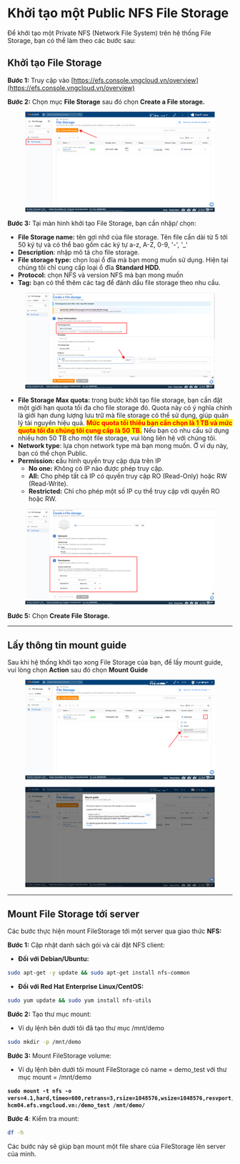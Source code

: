 # Khởi tạo một Public NFS File Storage

Để khởi tạo một Private NFS (Network File System) trên hệ thống File Storage, bạn có thể làm theo các bước sau:

## Khởi tạo File Storage

**Bước 1:** Truy cập vào [https://efs.console.vngcloud.vn/overview](https://efs.console.vngcloud.vn/overview)

**Bước 2:** Chọn mục **File Storage** sau đó chọn **Create a File storage.**

<figure><img src="../../../.gitbook/assets/image (818).png" alt=""><figcaption></figcaption></figure>

**Bước 3:** Tại màn hình khởi tạo File Storage, bạn cần nhập/ chọn:&#x20;

* **File Storage name:** tên gợi nhớ của file storage. Tên file cần dài từ 5 tới 50 ký tự và có thể bao gồm các ký tự a-z, A-Z, 0-9, '-', '\_'
* **Description**: nhập mô tả cho file storage.
* **File storage type:** chọn loại ổ đĩa mà bạn mong muốn sử dụng. Hiện tại chúng tôi chỉ cung cấp loại ổ đĩa **Standard HDD.**
* **Protocol:** chọn NFS và version NFS mà bạn mong muốn
* **Tag:** bạn có thể thêm các tag để đánh dầu file storage theo nhu cầu.

<figure><img src="../../../.gitbook/assets/image (908).png" alt=""><figcaption></figcaption></figure>

* **File Storage Max quota:** trong bước khởi tạo file storage, bạn cần đặt một giới hạn quota tối đa cho file storage đó. Quota này có ý nghĩa chính là giới hạn dung lượng lưu trữ mà file storage có thể sử dụng, giúp quản lý tài nguyên hiệu quả. <mark style="color:red;">**Mức quota tối thiểu bạn cần chọn là 1 TB và mức quota tối đa chúng tôi cung cấp là 50 TB.**</mark> Nếu bạn có nhu cấu sử dụng nhiều hơn 50 TB cho một file storage, vui lòng liên hệ với chúng tôi.
* **Network type**: lựa chọn network type mà bạn mong muốn. Ở ví dụ này, bạn có thể chọn Public.
* **Permission: c**ấu hình quyền truy cập dựa trên IP
  * **No one:** Không có IP nào được phép truy cập.
  * **All:** Cho phép tất cả IP có quyền truy cập RO (Read-Only) hoặc RW (Read-Write).
  * **Restricted:** Chỉ cho phép một số IP cụ thể truy cập với quyền RO hoặc RW.

<figure><img src="../../../.gitbook/assets/image (909).png" alt=""><figcaption></figcaption></figure>

**Bước 5:** Chọn **Create File Storage.**

***

## Lấy thông tin mount guide

Sau khi hệ thống khởi tạo xong File Storage của bạn, để lấy mount guide, vui lòng chọn **Action** sau đó chọn **Mount Guide**

<figure><img src="../../../.gitbook/assets/image (3) (4).png" alt=""><figcaption></figcaption></figure>

<figure><img src="../../../.gitbook/assets/image (4) (4).png" alt=""><figcaption></figcaption></figure>

***

## Mount File Storage tới server

Các bước thực hiện mount FileStorage tới một server qua giao thức **NFS:**

**Bước 1:** Cập nhật danh sách gói và cài đặt NFS client:&#x20;

* **Đối với Debian/Ubuntu:**

```bash
sudo apt-get -y update && sudo apt-get install nfs-common
```

* **Đối với Red Hat Enterprise Linux/CentOS:**

```bash
sudo yum update && sudo yum install nfs-utils
```

**Bước 2:** Tạo thư mục mount:

* Ví dụ lệnh bên dưới tôi đã tạo thư mục /mnt/demo

```bash
sudo mkdir -p /mnt/demo
```

**Bước 3:** Mount FileStorage volume:&#x20;

* Ví dụ lệnh bên dưới tôi mount FileStorage có name = demo\_test với thư mục mount = /mnt/demo

<pre class="language-bash"><code class="lang-bash"><strong>sudo mount -t nfs -o vers=4.1,hard,timeo=600,retrans=3,rsize=1048576,wsize=1048576,resvport,async hcm04.efs.vngcloud.vn:/demo_test /mnt/demo/
</strong></code></pre>

**Bước 4**: Kiểm tra mount:

```bash
df -h
```

Các bước này sẽ giúp bạn mount một file share của FileStorage lên server của mình.
